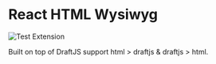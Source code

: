 # React HTML Wysiwyg

![Test Extension](https://github.com/ajoelp/react-html-wysiwyg/workflows/Test%20Extension/badge.svg)

Built on top of DraftJS support html > draftjs & draftjs > html.

